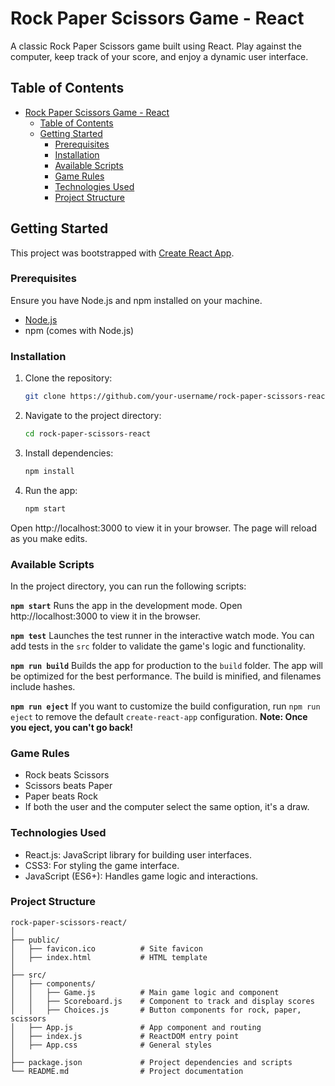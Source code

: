 # Rock Paper Scissors Game - React

A classic Rock Paper Scissors game built using React. Play against the computer, keep track of your score, and enjoy a dynamic user interface.

## Table of Contents
- [Rock Paper Scissors Game - React](#rock-paper-scissors-game---react)
  - [Table of Contents](#table-of-contents)
  - [Getting Started](#getting-started)
    - [Prerequisites](#prerequisites)
    - [Installation](#installation)
    - [Available Scripts](#available-scripts)
    - [Game Rules](#game-rules)
    - [Technologies Used](#technologies-used)
    - [Project Structure](#project-structure)

## Getting Started

This project was bootstrapped with [Create React App](https://github.com/facebook/create-react-app).

### Prerequisites

Ensure you have Node.js and npm installed on your machine.

- [Node.js](https://nodejs.org/)
- npm (comes with Node.js)

### Installation

1. Clone the repository:
   ```bash
   git clone https://github.com/your-username/rock-paper-scissors-react.git

2. Navigate to the project directory:
    ```bash
    cd rock-paper-scissors-react

3. Install dependencies:
    ```bash
    npm install

4. Run the app:
    ```bash
    npm start
Open http://localhost:3000 to view it in your browser. The page will reload as you make edits.

### Available Scripts
In the project directory, you can run the following scripts:

**`npm start`**
Runs the app in the development mode. Open http://localhost:3000 to view it in the browser.

**`npm test`**
Launches the test runner in the interactive watch mode. You can add tests in the `src` folder to validate the game's logic and functionality.

**`npm run build`**
Builds the app for production to the `build` folder. The app will be optimized for the best performance. The build is minified, and filenames include hashes.

**`npm run eject`**
If you want to customize the build configuration, run `npm run eject` to remove the default `create-react-app` configuration. **Note: Once you eject, you can't go back!**

### Game Rules
- Rock beats Scissors
- Scissors beats Paper
- Paper beats Rock
- If both the user and the computer select the same option, it's a draw.

### Technologies Used
- React.js: JavaScript library for building user interfaces.
- CSS3: For styling the game interface.
- JavaScript (ES6+): Handles game logic and interactions.
### Project Structure

    rock-paper-scissors-react/
    │
    ├── public/
    │   ├── favicon.ico          # Site favicon
    │   ├── index.html           # HTML template
    │
    ├── src/
    │   ├── components/
    │   │   ├── Game.js          # Main game logic and component
    │   │   ├── Scoreboard.js    # Component to track and display scores
    │   │   ├── Choices.js       # Button components for rock, paper, scissors
    │   ├── App.js               # App component and routing
    │   ├── index.js             # ReactDOM entry point
    │   ├── App.css              # General styles
    │
    ├── package.json             # Project dependencies and scripts
    └── README.md                # Project documentation